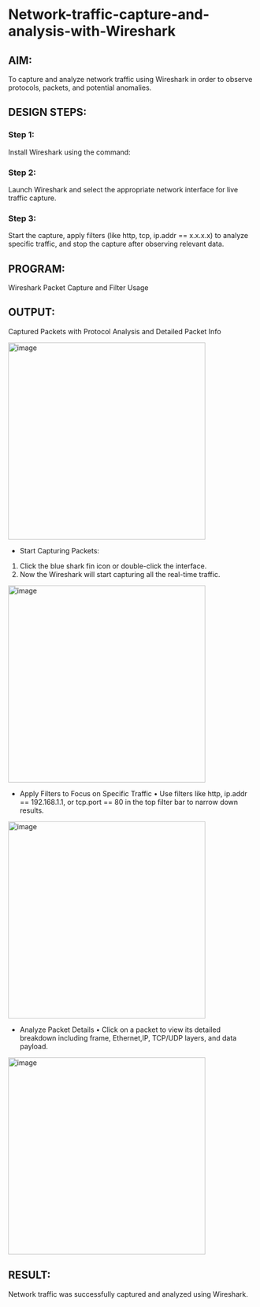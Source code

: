 # Network-traffic-capture-and-analysis-with-Wireshark
## AIM:
To capture and analyze network traffic using Wireshark in order to observe protocols, packets, and potential anomalies.

## DESIGN STEPS:
### Step 1:
Install Wireshark using the command:

### Step 2:
Launch Wireshark and select the appropriate network interface for live traffic capture.

### Step 3:
Start the capture, apply filters (like http, tcp, ip.addr == x.x.x.x) to analyze specific traffic, and stop the capture after observing relevant data.

## PROGRAM:
Wireshark Packet Capture and Filter Usage

## OUTPUT:
Captured Packets with Protocol Analysis and Detailed Packet Info

<img width="400" alt="image" src="https://github.com/user-attachments/assets/45dfc37f-c50c-4e44-afbc-25b5558a60d3"/>

* Start Capturing Packets:
1. Click the blue shark fin icon or double-click the interface.
2. Now the Wireshark will start capturing all the real-time traffic.


<img width="400" alt="image" src="https://github.com/user-attachments/assets/5c32bee0-8e27-4215-8c8f-80ad65f1a42e" />



* Apply Filters to Focus on Specific Traffic
• Use filters like http, ip.addr == 192.168.1.1, or tcp.port == 80 in the top filter bar to narrow down results.

<img width="400" alt="image" src="https://github.com/user-attachments/assets/4e9f201b-790b-423d-a053-7380f66e83a9" />


* Analyze Packet Details
• Click on a packet to view its detailed breakdown including frame, Ethernet,IP, TCP/UDP layers, and data payload.

<img width="400" alt="image" src="https://github.com/user-attachments/assets/1daab503-93fd-436d-ad94-d8ef7efe4c06" />











## RESULT:
Network traffic was successfully captured and analyzed using Wireshark.
